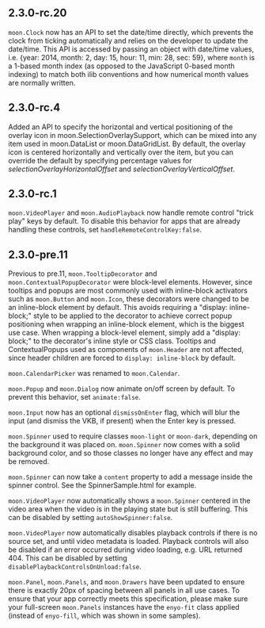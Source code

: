 ## 2.3.0-rc.20

`moon.Clock` now has an API to set the date/time directly, which prevents the clock from ticking
automatically and relies on the developer to update the date/time. This API is accessed by passing
an object with date/time values, i.e. {year: 2014, month: 2, day: 15, hour: 11, min: 28, sec: 59},
where `month` is a 1-based month index (as opposed to the JavaScript 0-based month indexing) to
match both ilib conventions and how numerical month values are normally written.

## 2.3.0-rc.4

Added an API to specify the horizontal and vertical positioning of the overlay icon in
moon.SelectionOverlaySupport, which can be mixed into any item used in moon.DataList or
moon.DataGridList. By default, the overlay icon is centered horizontally and vertically over the
item, but you can override the default by specifying percentage values for
_selectionOverlayHorizontalOffset_ and _selectionOverlayVerticalOffset_.

## 2.3.0-rc.1

`moon.VideoPlayer` and `moon.AudioPlayback` now handle remote control "trick play" keys by default.
To disable this behavior for apps that are already handling these controls, set 
`handleRemoteControlKey:false`.

## 2.3.0-pre.11

Previous to pre.11, `moon.TooltipDecorator` and `moon.ContextualPopupDecorator` were block-level 
elements.  However, since tooltips and popups are most commonly used with inline-block activators 
such as `moon.Button` and `moon.Icon`, these decorators were changed to be an inline-block element by 
default.  This avoids requiring a "display: inline-block;" style to be applied to the decorator to
achieve correct popup positioning when wrapping an inline-block element, which is the biggest use 
case.  When wrapping a block-level element, simply add a "display: block;" to the decorator's inline
style or CSS class.  Tooltips and ContextualPopups used as components of `moon.Header` are not
affected, since header children are forced to `display: inline-block` by default.

`moon.CalendarPicker` was renamed to `moon.Calendar`.

`moon.Popup` and `moon.Dialog` now animate on/off screen by default.  To prevent this behavior, set
`animate:false`.

`moon.Input` now has an optional `dismissOnEnter` flag, which will blur the input (and dismiss the
VKB, if present) when the Enter key is pressed.

`moon.Spinner` used to require classes `moon-light` or `moon-dark`, depending on the background
it was placed on.  `moon.Spinner` now comes with a solid background color, and so those classes
no longer have any effect and may be removed.

`moon.Spinner` can now take a `content` property to add a message inside the spinner control.
See the SpinnerSample.html for example.

`moon.VideoPlayer` now automatically shows a `moon.Spinner` centered in the video area when
the video is in the playing state but is still buffering.   This can be disabled by setting
`autoShowSpinner:false`.

`moon.VideoPlayer` now automatically disables playback controls if there is no source set, and
until video metadata is loaded.  Playback controls will also be disabled if an error occurred during
video loading, e.g. URL returned 404.  This can be disabled by setting `disablePlaybackControlsOnUnload:false`.

`moon.Panel`, `moon.Panels`, and `moon.Drawers` have been updated to ensure there is exactly 20px of spacing
between all panels in all use cases.  To ensure that your app correctly meets this specification,
please make sure your full-screen `moon.Panels` instances have the `enyo-fit` class applied (instead of
`enyo-fill`, which was shown in some samples).

